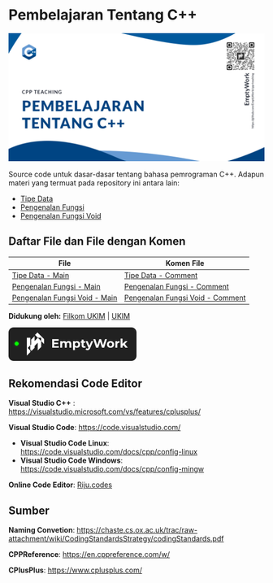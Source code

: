 # Pembelajaran Tentang C++

![Pembelajaran tentang C++/CPlusPlus](/assets/cpp-teaching-header.jpg)

Source code untuk dasar-dasar tentang bahasa pemrograman C++. Adapun materi yang termuat pada repository ini antara lain:
- [Tipe Data](src/data-types)
- [Pengenalan Fungsi](src/functions/basic)
- [Pengenalan Fungsi Void](src/functions/void)

## Daftar File dan File dengan Komen
|File|Komen File|
|---|---|
|[Tipe Data - Main](src/data-types/Main.cpp)|[Tipe Data - Comment](src/data-types/Comment.cpp)|
|[Pengenalan Fungsi - Main](src/functions/basic/Main.cpp)|[Pengenalan Fungsi - Comment](src/functions/basic/Comment.cpp)|
|[Pengenalan Fungsi Void - Main](src/functions/void/Main.cpp)|[Pengenalan Fungsi Void - Comment](src/functions/void/Comment.cpp)|

**Didukung oleh:**
[Filkom UKIM](https://filkom.ukim.ac.id) | [UKIM](https://ukim.ac.id)

[![EmptyWork](/assets/active.svg)](https://emptywork.netlify.app)

## Rekomendasi Code Editor

**Visual Studio C++** : https://visualstudio.microsoft.com/vs/features/cplusplus/

**Visual Studio Code**: https://code.visualstudio.com/
 - **Visual Studio Code Linux**: https://code.visualstudio.com/docs/cpp/config-linux
 - **Visual Studio Code Windows**: https://code.visualstudio.com/docs/cpp/config-mingw

**Online Code Editor**: [Riju.codes](https://riju.codes/cpp)
## Sumber

**Naming Convetion**: https://chaste.cs.ox.ac.uk/trac/raw-attachment/wiki/CodingStandardsStrategy/codingStandards.pdf

**CPPReference**: https://en.cppreference.com/w/

**CPlusPlus**: https://www.cplusplus.com/
